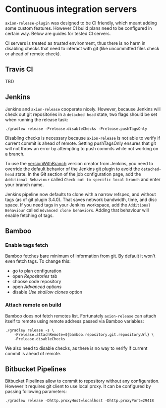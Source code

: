 # Continuous integration servers

`axion-release-plugin` was designed to be CI friendly, which meant
adding some custom features. However CI build plans need to be
configured in certain way. Below are guides for tested CI servers.

CI servers is treated as *trusted* environment, thus there is no harm in
disabling checks that need to interact with git (like uncommitted files
check or ahead of remote check).

## Travis CI

TBD

## Jenkins

Jenkins and `axion-release` cooperate nicely. However, because Jenkins
will check out git repositories in a `detached head` state, two flags
should be set when running the release task:

    ./gradlew release -Prelease.disableChecks -Prelease.pushTagsOnly

Disabling checks is necessary because `axion-release` is not able to
verify if current commit is ahead of remote. Setting pushTagsOnly
ensures that git will not throw an error by attempting to push commits
while not working on a branch.

To use the [versionWithBranch](version.md#versionwithbranch) version creator from Jenkins,
you need to override the default behavior of the Jenkins git plugin to
avoid the `detached-head` state. In the Git section of the job
configuration page, add the `Additional Behaviour` called `Check out
to specific local branch` and enter your branch name.

Jenkins pipeline now defaults to clone with a narrow refspec, and
without tags (as of git plugin 3.4.0). That saves network bandwidth,
time, and disc space. If you need tags in your Jenkins workspace, add
the `Additional Behaviour` called `Advanced clone behaviors`. Adding
that behaviour will enable fetching of tags.

## Bamboo

### Enable tags fetch

Bamboo fetches bare minimum of information from git. By default it
won't even fetch tags. To change this:

-   go to plan configuration
-   open *Repositories* tab
-   choose code repository
-   open *Advanced options*
-   disable *Use shallow clones* option

### Attach remote on build

Bamboo does not fetch remotes list. Fortunately `axion-release` can
attach itself to remote using remote address passed via Bamboo
variables:

    ./gradlew release -s \
        -Prelease.attachRemote=${bamboo.repository.git.repositoryUrl} \
        -Prelease.disableChecks

We also need to disable checks, as there is no way to verify if current
commit is ahead of remote.

## Bitbucket Pipelines

Bitbucket Pipelines allow to commit to repository without any configuration. 
However it requires git client to use local proxy. It can be configured by passing following parameters:

    ./gradlew release -Dhttp.proxyHost=localhost -Dhttp.proxyPort=29418